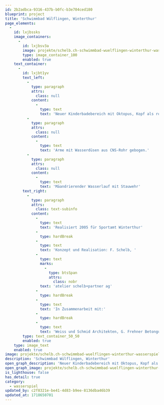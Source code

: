 ```yaml
---
id: 2b2adbca-9316-437b-b0fc-b3e704ced180
blueprint: project
title: 'Schwimmbad Wülflingen, Winterthur'
page_elements:
  -
    id: lxjbssks
    image_containers:
      -
        id: lxjbsv3a
        image: projekte/schelb.ch-schwimmbad-wuelflingen-winterthur-wasserspiel-0.jpg
        type: image_container_100
        enabled: true
    text_container:
      -
        id: lxjbt1yv
        text_left:
          -
            type: paragraph
            attrs:
              class: null
            content:
              -
                type: text
                text: 'Neuer Kinderbadebereich mit Oktopus, Kopf als rot eingefärbter Betonguss mit eingelegten Spiegeln aus Ton-Positiv.'
          -
            type: paragraph
            attrs:
              class: null
            content:
              -
                type: text
                text: 'Arme mit Wasserdüsen aus CNS-Rohr gebogen.'
          -
            type: paragraph
            attrs:
              class: null
            content:
              -
                type: text
                text: 'Mäandrierender Wasserlauf mit Stauwehr'
        text_right:
          -
            type: paragraph
            attrs:
              class: text-subinfo
            content:
              -
                type: text
                text: 'Realisiert 2005 für Sportamt Winterthur'
              -
                type: hardBreak
              -
                type: text
                text: 'Konzept und Realisation: F. Schelb, '
              -
                type: text
                marks:
                  -
                    type: btsSpan
                    attrs:
                      class: nobr
                text: 'atelier schelb+partner ag'
              -
                type: hardBreak
              -
                type: text
                text: 'In Zusammenarbeit mit:'
              -
                type: hardBreak
              -
                type: text
                text: 'Weiss und Schmid Architekten, G. Frehner Betonguss, à faire Metallwerkstatt'
        type: text_container_50_50
        enabled: true
    type: image_text
    enabled: true
image: projekte/schelb.ch-schwimmbad-wuelflingen-winterthur-wasserspiel-0.jpg
description: 'Schwimmbad Wülflingen, Winterthur'
open_graph_description: 'Neuer Kinderbadebereich mit Oktopus, Kopf als rot eingefärbter Betonguss mit eingelegten Spiegeln aus Ton-Positiv.'
open_graph_image: projekte/schelb.ch-schwimmbad-wuelflingen-winterthur-wasserspiel-0.jpg
is_lighthouse: false
has_detail: true
category:
  - wasserspiel
updated_by: c2f8321e-be41-4d83-b9ee-8136dba46b39
updated_at: 1718650701
---
```


